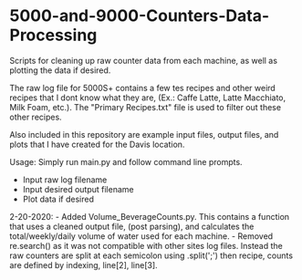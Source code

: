 # 5000-and-9000-Counters-Data-Processing
Scripts for cleaning up raw counter data from each machine, as well as plotting the data if desired.


The raw log file for 5000S+ contains a few tes recipes and other weird recipes that I dont know what they are, (Ex.: Caffe Latte, Latte Macchiato, Milk Foam, etc.).  The "Primary Recipes.txt" file is used to filter out these other recipes. 

Also included in this repository are example input files, output files, and plots that I have created for the Davis location.


Usage: Simply run main.py and follow command line prompts.
  - Input raw log filename
  - Input desired output filename
  - Plot data if desired




2-20-2020:  - Added Volume_BeverageCounts.py.  This contains a function that uses a cleaned output file, (post parsing), and calculates the total/weekly/daily volume of water used for each machine.
            - Removed re.search() as it was not compatible with other sites log files.  Instead the raw counters are split at each semicolon using .split(';') then recipe, counts are defined by indexing, line[2], line[3].
